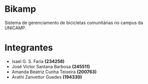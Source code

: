 # Bikamp

Sistema de gerenciamento de bicicletas comunitárias no campus da UNICAMP.

# Integrantes

- Isael G. S. Faria **(234258)**
- José Victor Santana Barbosa **(245511)**
- Amanda Beatriz Cunha Teixeira **(200763)**
- Arathi Zanvettor Guedes **(194330)**